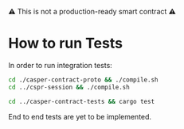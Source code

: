 ⚠️ This is not a production-ready smart contract ⚠️

# How to run Tests

In order to run integration tests:

```bash
cd ./casper-contract-proto && ./compile.sh
cd ../cspr-session && ./compile.sh

cd ../casper-contract-tests && cargo test
```

End to end tests are yet to be implemented.
